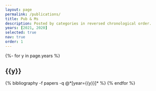 ```yaml
---
layout: page
permalink: /publications/
title: Pub & Ms
description: Posted by categories in reversed chronological order.
years: [2021, 2020]
selected: true
nav: true
order: 1
---
```

<!-- _pages/publications.md -->
<div class="publications">

{%- for y in page.years %}
  <h2 class="year">{{y}}</h2>
  {% bibliography -f papers -q @*[year={{y}}]* %}
{% endfor %}

</div>